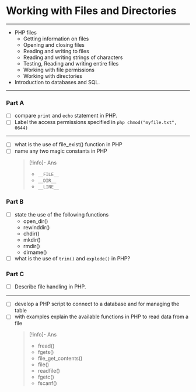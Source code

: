 # Working with Files and Directories

---

- PHP files
  - Getting information on files
  - Opening and closing files
  - Reading and writing to files
  - Reading and writing strings of characters
  - Testing, Reading and writing entire files
  - Working with file permissions
  - Working with directories
- Introduction to databases and SQL.

---

### Part A

- [ ] compare `print` and `echo` statement in PHP.
- [ ] Label the access permissions specified in
      `php
chmod("myfile.txt", 0644)
`

---

- [ ] what is the use of file_exist() function in PHP
- [ ] name any two magic constants in PHP
  > [!info]- Ans
  >
  > - `__FILE__`
  > - `__DIR__`
  > - `__LINE__`

### Part B

- [ ] state the use of the following functions
  - open_dir()
  - rewinddir()
  - chdir()
  - mkdir()
  - rmdir()
  - dirname()
- [ ] what is the use of `trim()` and `explode()` in PHP?

### Part C

- [ ] Describe file handling in PHP.

---

- [ ] develop a PHP script to connect to a database and for managing the table
- [ ] with examples explain the available functions in PHP to read data from a file
  > [!info]- Ans
  >
  > - fread()
  > - fgets()
  > - file_get_contents()
  > - file()
  > - readfile()
  > - fgetc()
  > - fscanf()
